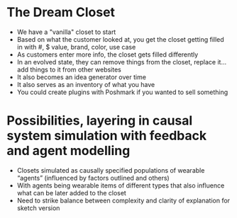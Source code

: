 # The Dream Closet

- We have a "vanilla" closet to start
- Based on what the customer looked at, you get the closet getting filled in with #, $ value, brand, color, use case
- As customers enter more info, the closet gets filled differently
- In an evolved state, they can remove things from the closet, replace it... add things to it from other websites
- It also becomes an idea generator over time
- It also serves as an inventory of what you have
- You could create plugins with Poshmark if you wanted to sell something

# Possibilities, layering in causal system simulation with feedback and agent modelling

- Closets simulated as causally specified populations of wearable “agents” (influenced by factors outlined and others)
- With agents being wearable items of different types that also influence what can be later added to the closet
- Need to strike balance between complexity and clarity of explanation for sketch version
